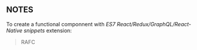 ## NOTES

To create a functional componnent with _ES7 React/Redux/GraphQL/React-Native snippets_ extension:

> RAFC
